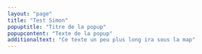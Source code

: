 ```yaml
---
layout: "page"
title: "Test Simon"
popuptitle: "Titre de la popup"
popupcontent: "Texte de la popup"
additionaltext: "Ce texte un peu plus long ira sous la map"
---
```

